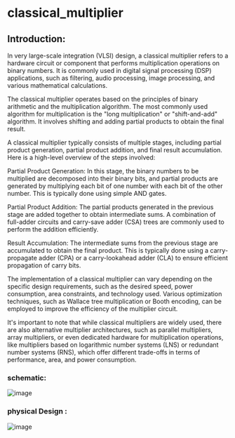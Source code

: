 # classical_multiplier
## Introduction:

In very large-scale integration (VLSI) design, a classical multiplier refers to a hardware circuit or component that performs multiplication operations on binary numbers. It is commonly used in digital signal processing (DSP) applications, such as filtering, audio processing, image processing, and various mathematical calculations.

The classical multiplier operates based on the principles of binary arithmetic and the multiplication algorithm. The most commonly used algorithm for multiplication is the "long multiplication" or "shift-and-add" algorithm. It involves shifting and adding partial products to obtain the final result.

A classical multiplier typically consists of multiple stages, including partial product generation, partial product addition, and final result accumulation. Here is a high-level overview of the steps involved:

Partial Product Generation: In this stage, the binary numbers to be multiplied are decomposed into their binary bits, and partial products are generated by multiplying each bit of one number with each bit of the other number. This is typically done using simple AND gates.

Partial Product Addition: The partial products generated in the previous stage are added together to obtain intermediate sums. A combination of full-adder circuits and carry-save adder (CSA) trees are commonly used to perform the addition efficiently.

Result Accumulation: The intermediate sums from the previous stage are accumulated to obtain the final product. This is typically done using a carry-propagate adder (CPA) or a carry-lookahead adder (CLA) to ensure efficient propagation of carry bits.

The implementation of a classical multiplier can vary depending on the specific design requirements, such as the desired speed, power consumption, area constraints, and technology used. Various optimization techniques, such as Wallace tree multiplication or Booth encoding, can be employed to improve the efficiency of the multiplier circuit.

It's important to note that while classical multipliers are widely used, there are also alternative multiplier architectures, such as parallel multipliers, array multipliers, or even dedicated hardware for multiplication operations, like multipliers based on logarithmic number systems (LNS) or redundant number systems (RNS), which offer different trade-offs in terms of performance, area, and power consumption.



### schematic:

![image](https://github.com/sasi-kiran123/classical_multiplier/assets/75782906/af501dca-968d-4a9c-b874-5356b7b7a23c)


### physical Design :

![image](https://github.com/sasi-kiran123/classical_multiplier/assets/75782906/b251f3a5-2e4d-41b9-87d5-3b3664e270e5)
